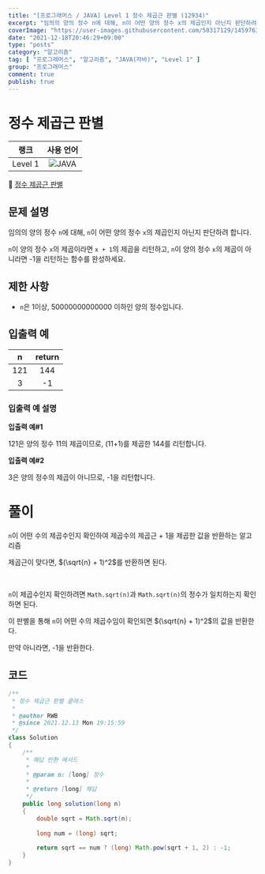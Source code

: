 ```yaml
---
title: "[프로그래머스 / JAVA] Level 1 정수 제곱근 판별 (12934)"
excerpt: "임의의 양의 정수 n에 대해, n이 어떤 양의 정수 x의 제곱인지 아닌지 판단하려 합니다. n이 양의 정수 x의 제곱이라면 x + 1의 제곱을 리턴하고, n이 양의 정수 x의 제곱이 아니라면 -1을 리턴하는 함수를 완성하세요."
coverImage: "https://user-images.githubusercontent.com/50317129/145976356-6b5d1430-31c0-4c34-829e-6be8f747ab19.png"
date: "2021-12-18T20:46:29+09:00"
type: "posts"
category: "알고리즘"
tag: [ "프로그래머스", "알고리즘", "JAVA(자바)", "Level 1" ]
group: "프로그래머스"
comment: true
publish: true
---
```


# 정수 제곱근 판별

|  랭크   |                                                      사용 언어                                                      |
| :-----: | :-----------------------------------------------------------------------------------------------------------------: |
| Level 1 | ![JAVA](https://shields.io/badge/java-JDK%2011-lightgray?logo=java&style=plastic&logoColor=white&labelColor=orange) |

🔗 [정수 제곱근 판별](https://programmers.co.kr/learn/courses/30/lessons/12934)





## 문제 설명

임의의 양의 정수 `n`에 대해, `n`이 어떤 양의 정수 `x`의 제곱인지 아닌지 판단하려 합니다.

`n`이 양의 정수 `x`의 제곱이라면 `x + 1`의 제곱을 리턴하고, `n`이 양의 정수 `x`의 제곱이 아니라면 -1을 리턴하는 함수를 완성하세요.





## 제한 사항

* `n`은 1이상, 50000000000000 이하인 양의 정수입니다.





## 입출력 예

|   n   | return |
| :---: | :----: |
|  121  |  144   |
|   3   |   -1   |



### 입출력 예 설명

**입출력 예#1**

121은 양의 정수 11의 제곱이므로, (11+1)를 제곱한 144를 리턴합니다.

**입출력 예#2**

3은 양의 정수의 제곱이 아니므로, -1을 리턴합니다.










# 풀이

`n`이 어떤 수의 제곱수인지 확인하여 제곱수의 제곱근 + 1을 제곱한 값을 반환하는 알고리즘

제곱근이 맞다면, $(\sqrt{n} + 1)^2$를 반환하면 된다.

<br />

`n`이 제곱수인지 확인하려면 `Math.sqrt(n)`과 `Math.sqrt(n)`의 정수가 일치하는지 확인하면 된다.

이 판별을 통해 `n`이 어떤 수의 제곱수임이 확인되면 $(\sqrt{n} + 1)^2$의 값을 반환한다.

만약 아니라면, -1을 반환한다.





## 코드

``` java
/**
 * 정수 제곱근 판별 클래스
 *
 * @author RWB
 * @since 2021.12.13 Mon 19:15:59
 */
class Solution
{
	/**
	 * 해답 반환 메서드
	 *
	 * @param n: [long] 정수
	 *
	 * @return [long] 해답
	 */
	public long solution(long n)
	{
		double sqrt = Math.sqrt(n);
		
		long num = (long) sqrt;
		
		return sqrt == num ? (long) Math.pow(sqrt + 1, 2) : -1;
	}
}
```